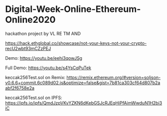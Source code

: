 # Digital-Week-Online-Ethereum-Online2020
hackathon project by VL RE TM AND

https://hack.ethglobal.co/showcase/not-your-keys-not-your-crypto-recU2wbt93mCZzPEJ


Demo:
https://youtu.be/eehi3qowJSg

Full Demo: 
https://youtu.be/s4YsCqPuTek



keccak256Test.sol on Remix: https://remix.ethereum.org/#version=soljson-v0.6.6+commit.6c089d02.js&optimize=false&gist=7b81ca303cf64d807b2aabf2f6758e2a

keccak256Test.sol on IPFS: https://ipfs.io/ipfs/QmdJzpVKvYZKN6dKebGSJcRJEqHiPfAimWwduN1H2bi3iC
